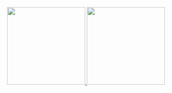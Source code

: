 

  <div align="center">
  <a href="https://github.com/CherifiMi">
  <img height="180em" src="https://github-readme-stats.vercel.app/api?username=CherifiMi&show_icons=true&theme=github_dark&include_all_commits=true&count_private=true"/>
  <img height="180em" src="https://github-readme-stats.vercel.app/api/top-langs/?username=CherifiMi&hide=javascript,css,scss,html,makefile&layout=compact&langs_count=7&theme=github_dark"/>
</div>
 
